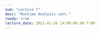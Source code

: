 ```yaml
---
num: "Lecture 7"
desc: "Runtime Analysis cont."
ready: true
lecture_date: 2021-01-26 14:00:00.00-7:00
---
```

